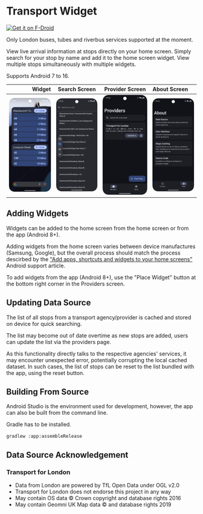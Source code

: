 # Transport Widget
[<img src="https://f-droid.org/badge/get-it-on.png" alt="Get it on F-Droid" height="80">](https://f-droid.org/packages/com.eden.livewidget/)


Only London buses, tubes and riverbus services supported at the moment.

View live arrival information at stops directly on your home screen. Simply search for your stop by name and add it to the home screen widget. View multiple stops simultaneously with multiple widgets.

Supports Android 7 to 16.


|                                            Widget |                 Search Screen                  |                  Provider Screen                   | About Screen                                 |
|--------------------------------------------------:|:----------------------------------------------:|:--------------------------------------------------:|:---------------------------------------------|
| ![Provider Screen](screenshot/widget-running.png) | ![Provider Screen](screenshot/widget-edit.png) | ![Provider Screen](screenshot/provider-screen.png) | ![About Screen](screenshot/about-screen.png) |

## Adding Widgets
Widgets can be added to the home screen from the home screen or from the app (Android 8+).

Adding widgets from the home screen varies between device manufactures (Samsung, Google), but the overall process should match the process descirbed by the ["Add apps, shortcuts and widgets to your home screens"](https://support.google.com/android/answer/9450271?hl=en-GB#zippy=%2Cadd-or-resize-a-widget) Android support article.

To add widgets from the app (Android 8+), use the "Place Widget" button at the bottom right corner in the Providers screen.

## Updating Data Source
The list of all stops from a transport agency/provider is cached and stored on device for quick searching.

The list may become out of date overtime as new stops are added, users can update the list via the providers page.

As this functionality directly talks to the respective agencies' services, it may encounter unexpected error, potentially corrupting the local cached dataset. In such cases, the list of stops can be reset to the list bundled with the app, using the reset button.

## Building From Source
Android Studio is the environment used for development, however, the app can also be built from the command line.

Gradle has to be installed.
```
gradlew :app:assembleRelease
```

## Data Source Acknowledgement
### Transport for London
- Data from London are powered by TfL Open Data under OGL v2.0
- Transport for London does not endorse this project in any way
- May contain OS data © Crown copyright and database rights 2016
- May contain Geomni UK Map data © and database rights 2019
